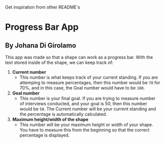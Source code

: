 Get inspiration from other README's
# Progress Bar App
## By Johana Di Girolamo

This app was made so that a shape can work as a progress bar. With the text stored inside of the shape, we can keep track of:
1. **Current number**
	- This number is what keeps track of your current standing. If you are attemping to measure percentages, then this number would be `70` for 70%, and in this case, the Goal number would have to be `100`.
2. **Goal number**
	- This number is your final goal. If you are trying to measure number of interviews conducted, and your goal is 50, then this number would be `50`. The Current number will be your current standing and the percentage is automatically calculated.
3. **Maximum height/width of the shape**
	- This number will be your maximum height or width of your shape. You have to measure this from the beginning so that the correct percentage is displayed.


